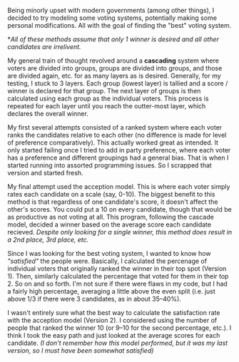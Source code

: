Being minorly upset with modern governments (among other things), I decided to try modeling some voting systems, potentially making some personal modifications. All with the goal of finding the "best" voting system.

\**All of these methods assume that only 1 winner is desired and all other candidates are irrelivent.*

My general train of thought revolved around a **cascading** system where voters are divided into groups, groups are divided into groups, and those are divided again, etc. for as many layers as is desired. Generally, for my testing, I stuck to 3 layers.
Each group (lowest layer) is tallied and a score / winner is declared for that group. The next layer of groups is then calculated using each group as the individual voters. This process is repeated for each layer until you reach the outter-most layer, which declares the overall winner.


My first several attempts consisted of a ranked system where each voter ranks the candidates relative to each other (no difference is made for level of preference comparatively). This actually worked great as intended. It only started failing once I tried to add in party preference, where each voter has a preference and different groupings had a general bias. That is when I started running into assorted programming issues. So I scrapped that version and started fresh.


My final attempt used the acception model. This is where each voter simply rates each candidate on a scale (say, 0-10). The biggest benefit to this method is that regardless of one candidate's score, it doesn't affect the other's scores. You could put a 10 on every candidate, though that would be as productive as not voting at all. This program, following the cascade model, decided a winner based on the average score each candidate recieved.
*Despite only looking for a single winner, this method does result in a 2nd place, 3rd place, etc.*


Since I was looking for the best voting system, I wanted to know how *"satisfied"* the people were. Basically, I calculated the percenage of individual voters that originally ranked the winner in their top spot (Version 1). Then, similarly calculated the percentage that voted for them in their top 2. So on and so forth. I'm not sure if there were flaws in my code, but I had a fairly high percentage, averaging a little above the even split (i.e. just above 1/3 if there were 3 candidates, as in about 35–40%).

I wasn't entirely sure what the best way to calculate the satisfaction rate with the acception model (Version 2). I considered using the number of people that ranked the winner 10 (or 9–10 for the second percentage, etc.). I think I took the easy path and just looked at the average scores for each candidate. *(I don't remember how this model performed, but it was my last version, so I must have been somewhat satisfied)*
